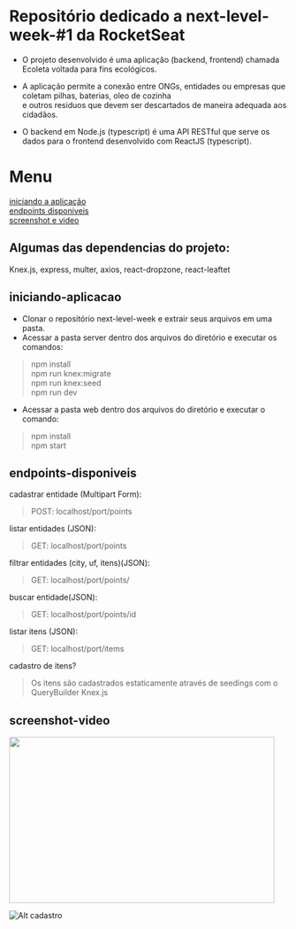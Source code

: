 <h1>Repositório dedicado a next-level-week-#1 da RocketSeat</h1>

- O projeto desenvolvido é uma aplicação (backend, frontend) chamada Ecoleta voltada para fins ecológicos.         
- A aplicação permite a conexão entre ONGs, entidades ou empresas que coletam pilhas, baterias, oleo de cozinha<br>
e outros residuos que devem ser descartados de maneira adequada aos cidadãos.<br>

- O backend em Node.js (typescript) é uma API RESTful que serve os dados para o frontend desenvolvido com ReactJS (typescript).<br>

<h1> Menu </h1>

[iniciando a aplicação](#iniciando-aplicacao)<br>
[endpoints disponiveis](#endpoints-disponiveis)<br>
[screenshot e video](#screenshot-video)<br>


<h2>Algumas das dependencias do projeto: </h2>

  Knex.js, express, multer, axios, react-dropzone, react-leaftet

<h2>iniciando-aplicacao</h2>

  - Clonar o repositório next-level-week e extrair seus arquivos em uma pasta.<br>
  - Acessar a pasta server dentro dos arquivos do diretório e executar os comandos:<br>
  <blockquote>
    npm install<br>
    npm run knex:migrate<br>
    npm run knex:seed<br>
    npm run dev<br>
  </blockquote>
  
  - Acessar a pasta web dentro dos arquivos do diretório e executar o comando:<br>
  <blockquote>
    npm install<br>
    npm start
   </blockquote>
  
 <h2>endpoints-disponiveis</h2>
 
 <p>cadastrar entidade (Multipart Form):</p>
   <blockquote>
    POST: localhost/port/points<br>
   </blockquote>
   
  <p>listar entidades (JSON):</p>
    <blockquote>
      GET: localhost/port/points<br>
    </blockquote>
  
  <p>filtrar entidades (city, uf, itens)(JSON):</p>
    <blockquote>
      GET: localhost/port/points/<br>
    </blockquote> 
  
   <p>buscar entidade(JSON):</p>
    <blockquote>
      GET: localhost/port/points/id<br>
   </blockquote> 
   
  <p>listar itens (JSON):</p>
   <blockquote>
    GET:  localhost/port/items<br>
  </blockquote>
  
  <p>cadastro de itens?</p>
    <blockquote>
      Os itens são cadastrados estaticamente através de seedings com o QueryBuilder Knex.js<br>
    </blockquote>
    
  
  <h2>screenshot-video</h2>
    
   <img src="https://i.imgur.com/QwO4tFP.png" width="480" height="300" />
   
   ![Alt cadastro](https://media.giphy.com/media/IdgqyKgpIqrpXyP2Eq/giphy.gif "cadastro")



